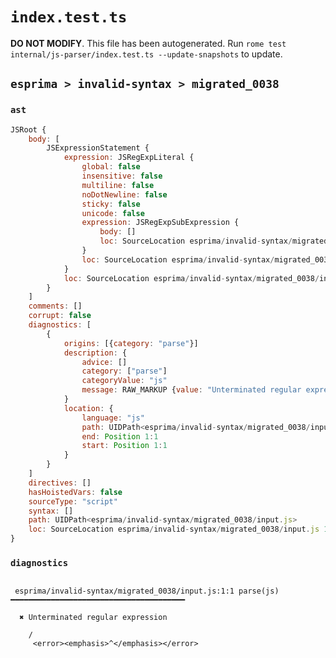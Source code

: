 # `index.test.ts`

**DO NOT MODIFY**. This file has been autogenerated. Run `rome test internal/js-parser/index.test.ts --update-snapshots` to update.

## `esprima > invalid-syntax > migrated_0038`

### `ast`

```javascript
JSRoot {
	body: [
		JSExpressionStatement {
			expression: JSRegExpLiteral {
				global: false
				insensitive: false
				multiline: false
				noDotNewline: false
				sticky: false
				unicode: false
				expression: JSRegExpSubExpression {
					body: []
					loc: SourceLocation esprima/invalid-syntax/migrated_0038/input.js 1:1-1:1
				}
				loc: SourceLocation esprima/invalid-syntax/migrated_0038/input.js 1:0-1:2
			}
			loc: SourceLocation esprima/invalid-syntax/migrated_0038/input.js 1:0-1:2
		}
	]
	comments: []
	corrupt: false
	diagnostics: [
		{
			origins: [{category: "parse"}]
			description: {
				advice: []
				category: ["parse"]
				categoryValue: "js"
				message: RAW_MARKUP {value: "Unterminated regular expression"}
			}
			location: {
				language: "js"
				path: UIDPath<esprima/invalid-syntax/migrated_0038/input.js>
				end: Position 1:1
				start: Position 1:1
			}
		}
	]
	directives: []
	hasHoistedVars: false
	sourceType: "script"
	syntax: []
	path: UIDPath<esprima/invalid-syntax/migrated_0038/input.js>
	loc: SourceLocation esprima/invalid-syntax/migrated_0038/input.js 1:0-1:2
}
```

### `diagnostics`

```

 esprima/invalid-syntax/migrated_0038/input.js:1:1 parse(js) ━━━━━━━━━━━━━━━━━━━━━━━━━━━━━━━━━━━━━━━

  ✖ Unterminated regular expression

    /
     <error><emphasis>^</emphasis></error>


```
